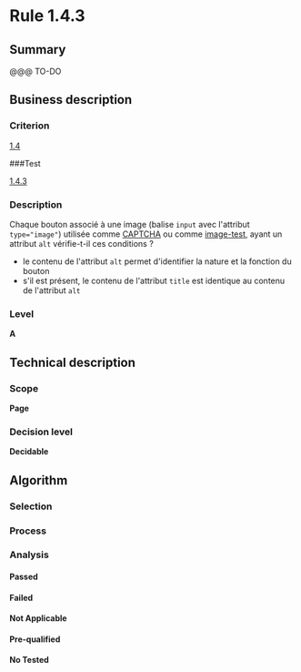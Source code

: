 # Rule 1.4.3

## Summary

@@@ TO-DO

## Business description

### Criterion

[1.4](http://references.modernisation.gouv.fr/referentiel-technique-0#crit-1-4)

###Test

[1.4.3](http://references.modernisation.gouv.fr/referentiel-technique-0#test-1-4-3)

### Description

Chaque bouton associ&eacute; &agrave; une image (balise `input` avec l'attribut `type="image"`) utilis&eacute;e comme <a href="http://references.modernisation.gouv.fr/sites/default/files/RGAA3_RC2-1/glossaire.htm#mcaptcha">CAPTCHA</a> ou comme <a href="http://references.modernisation.gouv.fr/sites/default/files/RGAA3_RC2-1/glossaire.htm#mimgTest">image-test</a>, ayant un attribut `alt` v&eacute;rifie-t-il ces conditions ? 
 
 * le contenu de l'attribut `alt` permet d'identifier la nature et la fonction du bouton 
 * s'il est pr&eacute;sent, le contenu de l'attribut `title` est identique au contenu de l'attribut `alt` 


### Level

**A**

## Technical description

### Scope

**Page**

### Decision level

**Decidable**

## Algorithm

### Selection

### Process

### Analysis

#### Passed

#### Failed

#### Not Applicable

#### Pre-qualified

#### No Tested 






